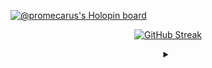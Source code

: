 [![@promecarus's Holopin board](https://holopin.me/promecarus)](https://holopin.io/@promecarus)

<div align="center">

[![GitHub Streak](https://streak-stats.demolab.com?user=promecarus&theme=android-dark&border_radius=3.625&date_format=%5BY.%5Dn.j)](https://git.io/streak-stats)

<details><summary></summary>We're no strangers to love<br>You know the rules and so do I (do I)<br>A full commitment's what I'm thinking of<br>You wouldn't get this from any other guy
<details><summary></summary>I just wanna tell you how I'm feeling<br>Gotta make you understand
<details><summary></summary>Never gonna give you up<br>Never gonna let you down<br>Never gonna run around and desert you<br>Never gonna make you cry<br>Never gonna say goodbye<br>Never gonna tell a lie and hurt you
<details><summary></summary>We've known each other for so long<br>Your heart's been aching, but you're too shy to say it (say it)<br>Inside, we both know what's been going on (going on)<br>We know the game and we're gonna play it
<details><summary></summary>And if you ask me how I'm feeling<br>Don't tell me you're too blind to see
<details><summary></summary>Never gonna give you up<br>Never gonna let you down<br>Never gonna run around and desert you<br>Never gonna make you cry<br>Never gonna say goodbye<br>Never gonna tell a lie and hurt you
<details><summary></summary>Never gonna give you up<br>Never gonna let you down<br>Never gonna run around and desert you<br>Never gonna make you cry<br>Never gonna say goodbye<br>Never gonna tell a lie and hurt you
<details><summary></summary>We've known each other for so long<br>Your heart's been aching, but you're too shy to say it (to say it)<br>Inside, we both know what's been going on (going on)<br>We know the game and we're gonna play it
<details><summary></summary>I just wanna tell you how I'm feeling<br>Gotta make you understand
<details><summary></summary>Never gonna give you up<br>Never gonna let you down<br>Never gonna run around and desert you<br>Never gonna make you cry<br>Never gonna say goodbye<br>Never gonna tell a lie and hurt you
<details><summary></summary>Never gonna give you up<br>Never gonna let you down<br>Never gonna run around and desert you<br>Never gonna make you cry<br>Never gonna say goodbye<br>Never gonna tell a lie and hurt you
<details><summary></summary>Never gonna give you up<br>Never gonna let you down<br>Never gonna run around and desert you<br>Never gonna make you cry<br>Never gonna say goodbye<br>Never gonna tell a lie and hurt you
</details>
</details>
</details>
</details>
</details>
</details>
</details>
</details>
</details>
</details>
</details>
</details>
</div>
